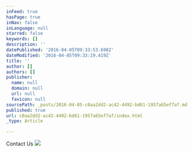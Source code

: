 ```yaml
---
inFeed: true
hasPage: true
inNav: false
inLanguage: null
starred: false
keywords: []
description: ''
datePublished: '2016-04-05T09:33:53.698Z'
dateModified: '2016-04-05T09:33:19.419Z'
title: ''
author: []
authors: []
publisher:
  name: null
  domain: null
  url: null
  favicon: null
sourcePath: _posts/2016-04-05-c0aa2dd2-ac42-4492-bd61-1957a65ef7af.md
published: true
url: c0aa2dd2-ac42-4492-bd61-1957a65ef7af/index.html
_type: Article

---
```

Contact Us
![](https://the-grid-user-content.s3-us-west-2.amazonaws.com/8a0989b8-2b20-4eb6-be63-968806ee0f3d.png)